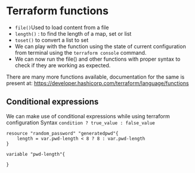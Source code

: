 # Terraform functions

- `file()`Used to load content from a file
- `length()` : to find the length of a map, set or list
- `toset()` to convert a list to set
- We can play with the function using the state of current configuration from terminal using the `terraform console` command.
- We can now run the file() and other functions with proper syntax to check if they are working as expected.

There are many more functions available, documentation for the same is present at: https://developer.hashicorp.com/terraform/language/functions

## Conditional expressions

We can make use of conditional expressions while using terraform configuration
Syntax `condition ? true_value : false_value`

```hcl
resource "random_password" "generatedpwd"{
	length = var.pwd-length < 8 ? 8 : var.pwd-length
}

variable "pwd-length"{

}
```